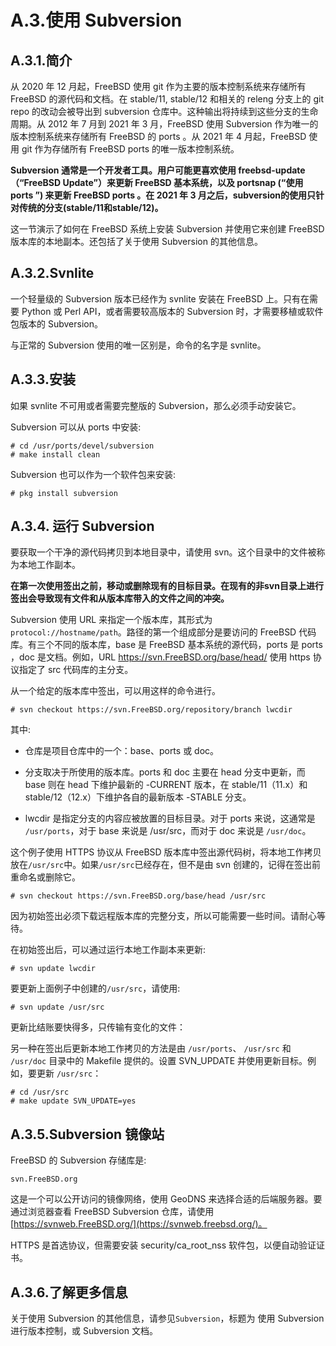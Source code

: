 # A.3.使用 Subversion

## A.3.1.简介

从 2020 年 12 月起，FreeBSD 使用 git 作为主要的版本控制系统来存储所有 FreeBSD 的源代码和文档。在 stable/11, stable/12 和相关的 releng 分支上的 git repo 的改动会被导出到 subversion 仓库中。这种输出将持续到这些分支的生命周期。从 2012 年 7 月到 2021 年 3 月，FreeBSD 使用 Subversion 作为唯一的版本控制系统来存储所有 FreeBSD 的 ports 。从 2021 年 4 月起，FreeBSD 使用 git 作为存储所有 FreeBSD ports  的唯一版本控制系统。

**Subversion 通常是一个开发者工具。用户可能更喜欢使用 freebsd-update（“FreeBSD Update”）来更新 FreeBSD 基本系统，以及 portsnap (“使用 ports ”) 来更新 FreeBSD ports 。在 2021 年 3 月之后，subversion的使用只针对传统的分支(stable/11和stable/12)。**

这一节演示了如何在 FreeBSD 系统上安装 Subversion 并使用它来创建 FreeBSD 版本库的本地副本。还包括了关于使用 Subversion 的其他信息。

## A.3.2.Svnlite

一个轻量级的 Subversion 版本已经作为 svnlite 安装在 FreeBSD 上。只有在需要 Python 或 Perl API，或者需要较高版本的 Subversion 时，才需要移植或软件包版本的 Subversion。

与正常的 Subversion 使用的唯一区别是，命令的名字是 svnlite。

## A.3.3.安装

如果 svnlite 不可用或者需要完整版的 Subversion，那么必须手动安装它。

Subversion 可以从 ports  中安装:

```
# cd /usr/ports/devel/subversion
# make install clean
```

Subversion 也可以作为一个软件包来安装:

```
# pkg install subversion
```

## A.3.4. 运行 Subversion

要获取一个干净的源代码拷贝到本地目录中，请使用 svn。这个目录中的文件被称为本地工作副本。

**在第一次使用签出之前，移动或删除现有的目标目录。在现有的非svn目录上进行签出会导致现有文件和从版本库带入的文件之间的冲突。**

Subversion 使用 URL 来指定一个版本库，其形式为`protocol://hostname/path`。路径的第一个组成部分是要访问的 FreeBSD 代码库。有三个不同的版本库，base 是 FreeBSD 基本系统的源代码，ports 是 ports ，doc 是文档。例如，URL https://svn.FreeBSD.org/base/head/ 使用 https 协议指定了 src 代码库的主分支。

从一个给定的版本库中签出，可以用这样的命令进行。

```
# svn checkout https://svn.FreeBSD.org/repository/branch lwcdir
```

其中:

- 仓库是项目仓库中的一个：base、ports 或 doc。

- 分支取决于所使用的版本库。ports 和 doc 主要在 head 分支中更新，而 base 则在 head 下维护最新的 -CURRENT 版本，在 stable/11（11.x）和 stable/12（12.x）下维护各自的最新版本 -STABLE 分支。

- lwcdir 是指定分支的内容应被放置的目标目录。对于 ports 来说，这通常是 `/usr/ports`，对于 base 来说是 /usr/src，而对于 doc 来说是 `/usr/doc`。

这个例子使用 HTTPS 协议从 FreeBSD 版本库中签出源代码树，将本地工作拷贝放在`/usr/src`中。如果`/usr/src`已经存在，但不是由 svn 创建的，记得在签出前重命名或删除它。

`# svn checkout https://svn.FreeBSD.org/base/head /usr/src`

因为初始签出必须下载远程版本库的完整分支，所以可能需要一些时间。请耐心等待。

在初始签出后，可以通过运行本地工作副本来更新:

```
# svn update lwcdir
```

要更新上面例子中创建的`/usr/src`，请使用:

```
# svn update /usr/src
```

更新比结账要快得多，只传输有变化的文件：

另一种在签出后更新本地工作拷贝的方法是由 `/usr/ports`、 `/usr/src` 和 `/usr/doc` 目录中的 Makefile 提供的。设置 SVN_UPDATE 并使用更新目标。例如，要更新 `/usr/src`：

```
# cd /usr/src
# make update SVN_UPDATE=yes
```

## A.3.5.Subversion 镜像站

FreeBSD 的 Subversion 存储库是:

```
svn.FreeBSD.org
```

这是一个可以公开访问的镜像网络，使用 GeoDNS 来选择合适的后端服务器。要通过浏览器查看 FreeBSD Subversion 仓库，请使用 [https://svnweb.FreeBSD.org/](https://svnweb.freebsd.org/)。

HTTPS 是首选协议，但需要安装 security/ca_root_nss 软件包，以便自动验证证书。

## A.3.6.了解更多信息 

关于使用 Subversion 的其他信息，请参见`Subversion`，标题为 使用 Subversion 进行版本控制，或 Subversion 文档。

